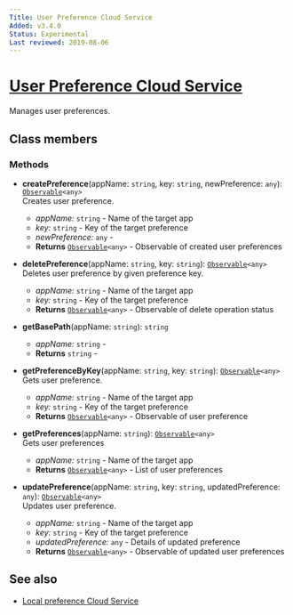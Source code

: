```yaml
---
Title: User Preference Cloud Service
Added: v3.4.0
Status: Experimental
Last reviewed: 2019-08-06
---
```


# [User Preference Cloud Service](../../../lib/process-services-cloud/src/lib/services/user-preference-cloud.service.ts "Defined in user-preference-cloud.service.ts")

Manages user preferences.

## Class members

### Methods

*   **createPreference**(appName: `string`, key: `string`, newPreference: `any`): [`Observable`](http://reactivex.io/documentation/observable.html)`<any>`<br/>
    Creates user preference.
    *   *appName:* `string`  - Name of the target app
    *   *key:* `string`  - Key of the target preference
    *   *newPreference:* `any`  -
    *   **Returns** [`Observable`](http://reactivex.io/documentation/observable.html)`<any>` - Observable of created user preferences
*   **deletePreference**(appName: `string`, key: `string`): [`Observable`](http://reactivex.io/documentation/observable.html)`<any>`<br/>
    Deletes user preference by given preference key.
    *   *appName:* `string`  - Name of the target app
    *   *key:* `string`  - Key of the target preference
    *   **Returns** [`Observable`](http://reactivex.io/documentation/observable.html)`<any>` - Observable of delete operation status
*   **getBasePath**(appName: `string`): `string`<br/>

    *   *appName:* `string`  -
    *   **Returns** `string` -
*   **getPreferenceByKey**(appName: `string`, key: `string`): [`Observable`](http://reactivex.io/documentation/observable.html)`<any>`<br/>
    Gets user preference.
    *   *appName:* `string`  - Name of the target app
    *   *key:* `string`  - Key of the target preference
    *   **Returns** [`Observable`](http://reactivex.io/documentation/observable.html)`<any>` - Observable of user preference
*   **getPreferences**(appName: `string`): [`Observable`](http://reactivex.io/documentation/observable.html)`<any>`<br/>
    Gets user preferences
    *   *appName:* `string`  - Name of the target app
    *   **Returns** [`Observable`](http://reactivex.io/documentation/observable.html)`<any>` - List of user preferences
*   **updatePreference**(appName: `string`, key: `string`, updatedPreference: `any`): [`Observable`](http://reactivex.io/documentation/observable.html)`<any>`<br/>
    Updates user preference.
    *   *appName:* `string`  - Name of the target app
    *   *key:* `string`  - Key of the target preference
    *   *updatedPreference:* `any`  - Details of updated preference
    *   **Returns** [`Observable`](http://reactivex.io/documentation/observable.html)`<any>` - Observable of updated user preferences

## See also

*   [Local preference Cloud Service](local-preference-cloud.service.md)
